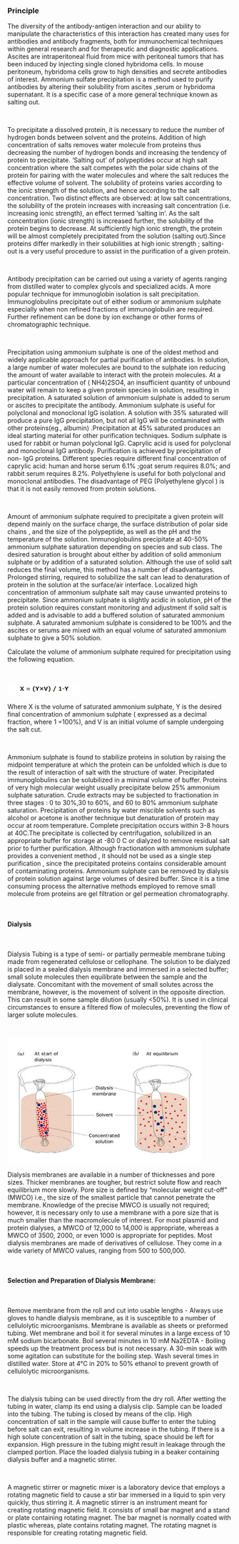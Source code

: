 ### Principle

The diversity of the antibody-antigen interaction and our ability to manipulate the characteristics of this interaction has created many uses for antibodies and antibody fragments, both for immunochemical techniques within general research and for therapeutic and diagnostic applications. Ascites are intraperitoneal fluid from mice with peritoneal tumors that has been induced by injecting single cloned hybridoma cells. In mouse peritoneum, hybridoma   cells grow to high densities and secrete antibodies of interest. Ammonium sulfate precipitation is a method used to purify antibodies  by altering their solubility from ascites ,serum or hybridoma supernatant. It is a specific case of a more general technique known as salting out.

 
&nbsp;

 

To precipitate a dissolved protein, it is necessary to reduce the number of hydrogen bonds between solvent and the proteins. Addition of high concentration of salts removes water molecule from proteins thus decreasing the number of hydrogen bonds  and increasing the tendency of protein to precipitate. ‘Salting out’ of polypeptides occur at high salt concentration where the salt competes with the polar side chains of the protein for pairing with the water molecules  and where the salt reduces the effective volume of solvent. The solubility of proteins varies according to the ionic strength of the solution, and hence according to the salt concentration. Two distinct effects are observed: at low salt concentrations, the solubility of the protein increases with increasing salt concentration (i.e. increasing ionic strength), an effect termed ‘salting in’. As the salt concentration (ionic strength) is increased further, the solubility of the protein begins to decrease. At sufficiently high ionic strength, the protein will be almost completely precipitated from the solution (salting out).Since proteins differ markedly in their solubilities at high ionic strength ; salting-out is a very useful procedure to assist in the purification of a given protein.

  
&nbsp;



Antibody precipitation can be carried out using a variety of agents ranging from distilled water to complex glycols and specialized acids. A more popular technique for immunoglobin isolation is salt precipitation. Immunoglobulins precipitate out  of either sodium or ammonium sulphate especially when non refined fractions of immunoglobulin are required. Further refinement can be done by ion exchange or other forms of chromatographic technique.

 
&nbsp;

 

Precipitation using ammonium sulphate is one of the oldest method and widely applicable approach  for partial purification of antibodies. In solution, a large number of water molecules  are bound to the sulphate ion reducing the amount of water available to interact with the protein molecules. At a particular concentration of ( NH4)2SO4, an insufficient quantity of unbound water will remain to keep a given protein species in solution, resulting in precipitation. A saturated solution of ammonium sulphate is added to serum or ascites to precipitate the antibody. Ammonium sulphate is useful for  polyclonal and monoclonal IgG isolation. A solution with 35% saturated will produce a pure IgG precipitation, but not all IgG will be contaminated with other proteins(eg., albumin) .Precipitation at  45% saturated produces an ideal starting  material for other purification techniques. Sodium sulphate is used for rabbit or human  polyclonal IgG. Caprylic acid is used for polyclonal and monoclonal IgG  antibody. Purification is achieved by  precipitation of non- IgG proteins. Different species require different final concentration of  caprylic acid: human and horse serum 6.1% ;goat serum requires 8.0%; and rabbit serum requires 8.2%. Polyethylene is  useful for both polyclonal and monoclonal antibodies. The disadvantage of PEG (Polyethylene glycol ) is that it is not easily removed from protein solutions.


&nbsp;

 

Amount of ammonium sulphate required to precipitate a given protein will depend mainly on the surface charge, the surface distribution of polar side chains , and the size of the polypeptide,  as well as the pH and the temperature of the solution. Immunoglobulins precipitate at 40-50% ammonium sulphate saturation depending on species and sub class. The desired saturation  is brought  about  either by addition of solid ammonium sulphate or by addition of a saturated solution. Although the use of  solid  salt reduces the final volume, this method has a number of disadvantages. Prolonged stirring, required to solubilize  the salt can lead to denaturation of protein in the solution at the surface/air interface. Localized high concentration of ammonium sulphate salt may cause unwanted proteins to precipitate. Since ammonium sulphate is slightly acidic in solution, pH of the protein solution requires  constant monitoring  and  adjustment  if solid salt is added and is advisable to add  a buffered solution of  saturated ammonium sulphate. A saturated ammonium sulphate  is  considered to be 100% and the ascites or serums are mixed with an equal volume of saturated ammonium sulphate to give a 50% solution.

 

Calculate the volume of ammonium sulphate required for precipitation using the following equation.

&nbsp;

<img src="images/1.jpg" title=""/>

Where X is the volume of saturated ammonium sulphate, Y is the desired final concentration of ammonium sulphate ( expressed as a decimal fraction, where 1 =100%), and V is an initial volume of sample undergoing the salt cut.

 
 
&nbsp;

 


Ammonium sulphate is found to stabilize proteins in solution by raising the midpoint temperature at which the protein can be unfolded which is due to the result of interaction of salt with the structure of water. Precipitated immunoglobulins can be solubilized in a minimal volume of buffer. Proteins of very high molecular weight usually precipitate below 25% ammonium sulphate saturation. Crude extracts may be subjected to fractionation in three stages : 0 to 30%,30 to 60%, and 60 to 80% ammonium sulphate saturation. Precipitation of proteins by water miscible solvents such as alcohol or acetone is another technique but denaturation of protein may occur at room temperature. Complete precipitation occurs within  3-8 hours at 40C.The precipitate is collected  by centrifugation, solubilized in  an appropriate buffer for storage at -80 0 C or dialyzed to remove residual salt prior to further purification. Although fractionation with ammonium sulphate provides  a convenient method , it should not be used as a single step purification , since the precipitated proteins contains considerable amount of contaminating proteins. Ammonium sulphate can be removed by dialysis of protein solution against large volumes of desired buffer. Since it is a time consuming process the alternative methods employed to remove small molecule from proteins are gel filtration or gel permeation chromatography.

 
 
&nbsp;

 


#### Dialysis
 

 
&nbsp;

 

Dialysis Tubing is a type of semi- or partially permeable membrane tubing  made from regenerated cellulose or cellophane. The solution to be dialyzed is placed in a sealed dialysis membrane and immersed in a selected buffer; small solute molecules then equilibrate between the sample and the dialysate. Concomitant with the movement of small solutes across the membrane, however, is the movement of solvent in the opposite direction. This can result in some sample dilution (usually <50%). It is used in clinical circumstances to ensure a filtered flow of molecules, preventing the flow of larger solute molecules.

&nbsp;

<img src="images/2.jpg" title=""/>

Dialysis membranes are available in a number of thicknesses and pore sizes. Thicker membranes are tougher, but restrict solute flow and reach equilibrium more slowly. Pore size is defined by “molecular weight cut-off” (MWCO) i.e., the size of the smallest particle that cannot penetrate the membrane. Knowledge of the precise MWCO is usually not required; however, it is necessary only to use a membrane with a pore size that is much smaller than the macromolecule of interest. For most plasmid and protein dialyses, a MWCO of 12,000 to 14,000 is appropriate, whereas a MWCO of 3500, 2000, or even 1000 is appropriate for peptides. Most dialysis membranes are made of derivatives of cellulose. They come in a wide variety of MWCO values, ranging from 500 to 500,000.


 
&nbsp;

 
 

#### Selection and Preparation of Dialysis Membrane:

 
&nbsp;

 
 

Remove membrane from the roll and cut into usable lengths - Always use gloves to handle dialysis membrane, as it is susceptible to a number of cellulolytic microorganisms. Membrane is available as sheets or preformed tubing.
Wet membrane and boil it for several minutes in a large excess of 10 mM sodium bicarbonate.
Boil several minutes in 10 mM Na2EDTA - Boiling speeds up the treatment process but is not necessary. A 30-min soak with some agitation can substitute for the boiling step.
Wash several times in distilled water.
Store at 4°C in 20% to 50% ethanol to prevent growth of cellulolytic microorganisms.
 

 
&nbsp;

 

The dialysis tubing can be used directly from the dry roll. After wetting the tubing in water, clamp its end using a dialysis clip. Sample can be loaded into the tubing. The tubing is closed by means of the clip. High concentration of salt in the sample will cause buffer to enter the tubing before salt can exit, resulting in volume increase in the tubing. If there is a high solute concentration of salt in the tubing, space should be left for expansion. High pressure in the tubing might result in leakage through the clamped portion. Place the loaded dialysis tubing in a beaker containing dialysis buffer and a magnetic stirrer.

 
 
&nbsp;

 


A magnetic stirrer or magnetic mixer is a laboratory device that employs a rotating magnetic field to cause a stir bar  immersed in a liquid to spin very quickly, thus stirring it. A magnetic stirrer is an instrument meant for creating rotating magnetic field. It consists of small bar magnet and a stand or plate containing rotating magnet. The bar magnet is normally coated with plastic whereas, plate contains rotating magnet. The rotating magnet is responsible for creating rotating magnetic field.
